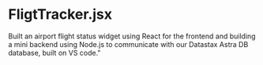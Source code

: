 # FligtTracker.jsx
 Built an airport flight status widget using React for the frontend and building a mini backend using Node.js to communicate with our Datastax Astra DB database, built on VS code."
